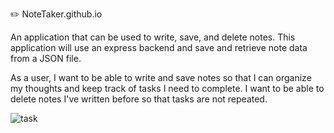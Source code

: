 :pencil2: NoteTaker.github.io

An application that can be used to write, save, and delete notes. This application will use an express backend and save and retrieve note data from a JSON file.

As a user, I want to be able to write and save notes so that I can organize my thoughts and keep track of tasks I need to complete. I want to be able to delete notes I've written before so that tasks are not repeated.


![task](https://user-images.githubusercontent.com/58242373/82761410-4b442a80-9dc8-11ea-866b-b964a56ae366.jpg)
